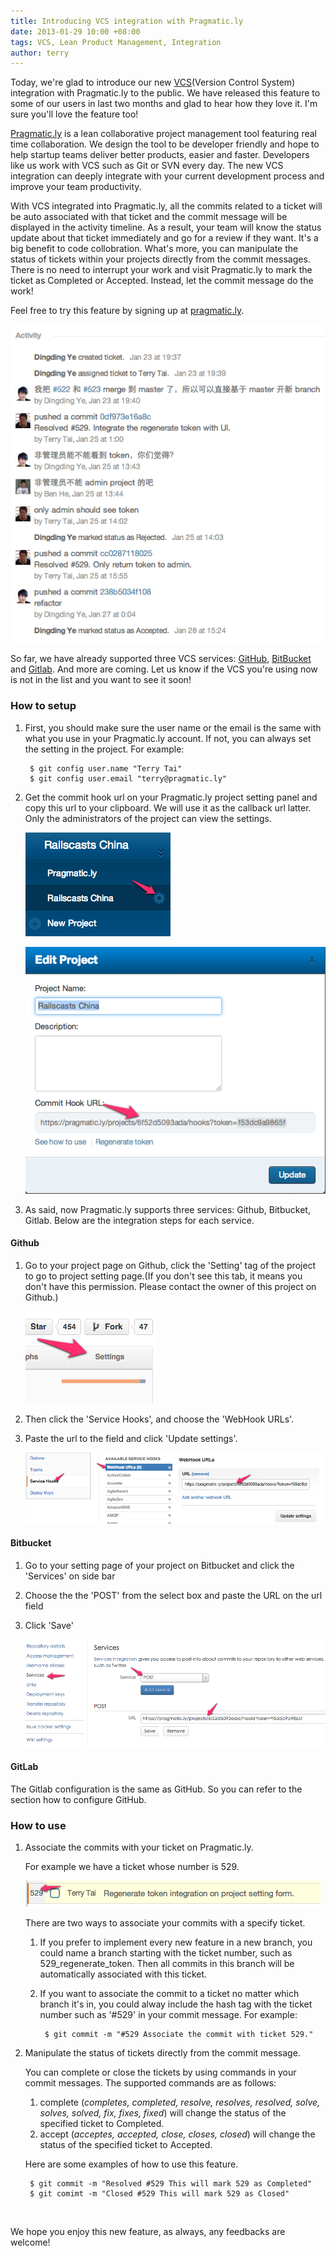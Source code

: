 ```yaml
---
title: Introducing VCS integration with Pragmatic.ly
date: 2013-01-29 10:00 +08:00
tags: VCS, Lean Product Management, Integration
author: terry
---
```


Today, we're glad to introduce our new [VCS](http://en.wikipedia.org/wiki/Revision_control)(Version Control System) integration with Pragmatic.ly to the public. We have released this feature to some of our users in last two months and glad to hear how they love it. I'm sure you'll love the feature too!

[Pragmatic.ly](https://pragmatic.ly) is a lean collaborative project management tool featuring real time collaboration. We design the tool to be developer friendly and hope to help startup teams deliver better products, easier and faster. Developers like us work with VCS such as Git or SVN every day. The new VCS integration can deeply integrate with your current development process and improve your team productivity.

With VCS integrated into Pragmatic.ly, all the commits related to a ticket will be auto associated with that ticket and the commit message will be displayed in the activity timeline. As a result, your team will know the status update about that ticket immediately and go for a review if they want. It's a big benefit to code collobration. What's more, you can manipulate the status of tickets within your projects directly from the commit messages. There is no need to interrupt your work and visit Pragmatic.ly to mark the ticket as Completed or Accepted. Instead, let the commit message do the work!

Feel free to try this feature by signing up at [pragmatic.ly](https://pragmatic.ly).

![VCS Integration](/images/integrate-version-control-system-with-pragmat/vcs-integration.png)

So far, we have already supported three VCS services: [GitHub](https://github.com), [BitBucket](https://bitbucket.org) and [Gitlab](http://gitlab.org). And more are coming. Let us know if the VCS you're using now is not in the list and you want to see it soon!

### How to setup ###

1. First, you should make sure the user name or the email is the same with what you use in your Pragmatic.ly account. If not, you can always set the setting in the project. For example:

        $ git config user.name "Terry Tai"
        $ git config user.email "terry@pragmatic.ly"

2. Get the commit hook url on your Pragmatic.ly project setting panel and copy this url to your clipboard. We will use it as the callback url latter. Only the administrators of the project can view the settings.

    ![Project Setting](/images/integrate-version-control-system-with-pragmat/project-list.png)

    ![Edit Project](/images/integrate-version-control-system-with-pragmat/edit-project.png)

3. As said, now Pragmatic.ly supports three services: Github, Bitbucket, Gitlab. Below are the integration steps for each service.

#### **Github** ####

1. Go to your project page on Github, click the 'Setting' tag of the project to go to project setting page.(If you don't see this tab, it means you don't have this permission. Please contact the owner of this project on Github.)

    ![GitHub Project Setting](/images/integrate-version-control-system-with-pragmat/github-project-setting.png)

2. Then click the 'Service Hooks', and choose the 'WebHook URLs'.
3. Paste the url to the field and click 'Update settings'.

    ![Github WebHook](/images/integrate-version-control-system-with-pragmat/github-webhook.png)

#### Bitbucket ####

1. Go to your setting page of your project on Bitbucket and click the 'Services' on side bar
2. Choose the the 'POST' from the select box and paste the URL on the url field
3. Click 'Save'

    ![BitBucket WebHook](/images/integrate-version-control-system-with-pragmat/bitbucket-webhook.png)

#### GitLab ####

The Gitlab configuration is the same as GitHub. So you can refer to the section how to configure GitHub.

### How to use ###

1. Associate the commits with your ticket on Pragmatic.ly.

    For example we have a ticket whose number is 529.

    ![Ticket Example](/images/integrate-version-control-system-with-pragmat/ticket-example.png)

    There are two ways to associate your commits with a specify ticket.

    1. If you prefer to implement every new feature in a new branch, you could name a branch starting with the ticket number, such as 529_regenerate_token. Then all commits in this branch will be automatically associated with this ticket.
    2. If you want to associate the commit to a ticket no matter which branch it's in, you could alway include the hash tag with the ticket number such as '#529' in your commit message. For example:

            $ git commit -m "#529 Associate the commit with ticket 529."

2. Manipulate the status of tickets directly from the commit message.

    You can complete or close the tickets by using commands in your commit messages. The supported commands are as follows:

    1. complete (*completes, completed, resolve, resolves, resolved, solve, solves, solved, fix, fixes, fixed*) will change the status of the specified ticket to Completed.
    2. accept (*acceptes, accepted, close, closes, closed*) will change the status of the specified ticket to Accepted.

    Here are some examples of how to use this feature.

        $ git commit -m "Resolved #529 This will mark 529 as Completed"
        $ git comimt -m "Closed #529 This will mark 529 as Closed"

<br/>

We hope you enjoy this new feature, as always, any feedbacks are welcome!
